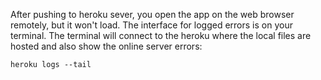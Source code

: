 After pushing to heroku sever, you open the app on the web browser remotely, but it won't load. The interface for logged errors is on your terminal. The terminal will connect to the heroku where the local files are hosted and also show the online server errors:
```
heroku logs --tail
```